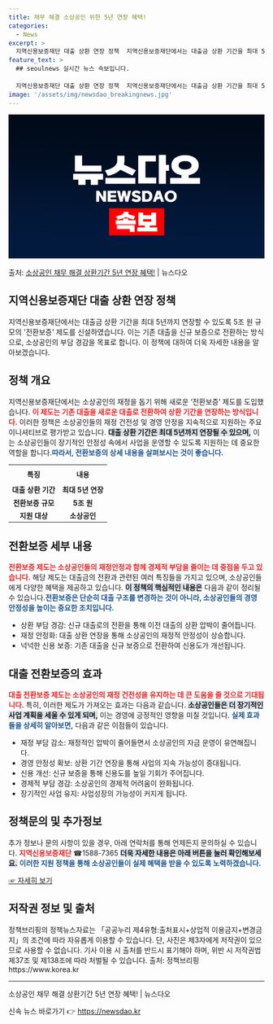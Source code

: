 ```yaml
---
title: 채무 해결 소상공인 위한 5년 연장 혜택!
categories:
  - News
excerpt: >
  지역신용보증재단 대출 상환 연장 정책  지역신용보증재단에서는 대출금 상환 기간을 최대 5년까지 연장할 수 있…
feature_text: >
  ## seoulnews 실시간 뉴스 속보입니다.

  지역신용보증재단 대출 상환 연장 정책  지역신용보증재단에서는 대출금 상환 기간을 최대 5년까지 연장할 수 있…
image: '/assets/img/newsdao_breakingnews.jpg'
---
```


![뉴스다오 속보](/assets/img/newsdao_breakingnews.jpg)

<p>출처: <a href="https://newsdao.kr/4863" rel="dofollow">소상공인 채무 해결 상환기간 5년 연장 혜택!</a> | 뉴스다오</p>

<h2 data-ke-size="size26">지역신용보증재단 대출 상환 연장 정책</h2>
<p data-ke-size="size16">지역신용보증재단에서는 대출금 상환 기간을 최대 5년까지 연장할 수 있도록 5조 원 규모의 '전환보증' 제도를 신설하였습니다. 이는 기존 대출을 신규 보증으로 전환하는 방식으로, 소상공인의 부담 경감을 목표로 합니다. 이 정책에 대하여 더욱 자세한 내용을 알아보겠습니다.</p>

<h2 data-ke-size="size26">정책 개요</h2>
<p data-ke-size="size16">지역신용보증재단에서는 소상공인의 재정을 돕기 위해 새로운 ‘전환보증’ 제도를 도입했습니다. <b><span style="color: #ee2323;">이 제도는 기존 대출을 새로운 대출로 전환하여 상환 기간을 연장하는 방식입니다.</span></b> 이러한 정책은 소상공인들의 재정 건전성 및 경영 안정을 지속적으로 지원하는 주요 이니셔티브로 평가받고 있습니다. <b><span style="background-color: #21538527;">대출 상환 기간은 최대 5년까지 연장될 수 있으며,</span></b> 이는 소상공인들이 장기적인 안정성 속에서 사업을 운영할 수 있도록 지원하는 데 중요한 역할을 합니다.<b><span style="color: #1a5490;">따라서, 전환보증의 상세 내용을 살펴보시는 것이 좋습니다.</span></b></p>

<table style="width: 100%; border-collapse: collapse;">
    <tr>
        <th style="text-align: center; height: 30px;"><b>특징</b></th>
        <th style="text-align: center; height: 30px;"><b>내용</b></th>
    </tr>
    <tr>
        <td style="text-align: center; height: 17px;"><b>대출 상환 기간</b></td>
        <td style="text-align: center; height: 17px;"><b>최대 5년 연장</b></td>
    </tr>
    <tr>
        <td style="text-align: center; height: 17px;"><b>전환보증 규모</b></td>
        <td style="text-align: center; height: 17px;"><b>5조 원</b></td>
    </tr>
    <tr>
        <td style="text-align: center; height: 17px;"><b>지원 대상</b></td>
        <td style="text-align: center; height: 17px;"><b>소상공인</b></td>
    </tr>
</table>

<h2 data-ke-size="size26">전환보증 세부 내용</h2>
<p data-ke-size="size16"><b><span style="color: #ee2323;">전환보증 제도는 소상공인들의 재정안정과 함께 경제적 부담을 줄이는 데 중점을 두고 있습니다.</span></b> 해당 제도는 대출금의 전환과 관련된 여러 특징들을 가지고 있으며, 소상공인들에게 다양한 혜택을 제공하고 있습니다. <b><span style="background-color: #21538527;">이 정책의 핵심적인 내용은</span></b> 다음과 같이 정리될 수 있습니다.<b><span style="color: #1a5490;">전환보증은 단순히 대출 구조를 변경하는 것이 아니라, 소상공인들의 경영 안정성을 높이는 중요한 조치입니다.</span></b></p>

<ul>
    <li>상환 부담 경감: 신규 대출로의 전환을 통해 이전 대출의 상환 압박이 줄어듭니다.</li>
    <li>재정 안정화: 대출 상환 연장을 통해 소상공인의 재정적 안정성이 상승합니다.</li>
    <li>넉넉한 신용 보증: 기존 대출을 신규 보증으로 전환하여 신용도가 개선됩니다.</li>
</ul>

<h2 data-ke-size="size26">대출 전환보증의 효과</h2>
<p data-ke-size="size16"><b><span style="color: #ee2323;">대출 전환보증 제도는 소상공인의 재정 건전성을 유지하는 데 큰 도움을 줄 것으로 기대됩니다.</span></b> 특히, 이러한 제도가 가져오는 효과는 다음과 같습니다. <b><span style="background-color: #21538527;">소상공인들은 더 장기적인 사업 계획을 세울 수 있게 되며,</span></b> 이는 경영에 긍정적인 영향을 미칠 것입니다. <b><span style="color: #1a5490;">실제 효과들을 상세히 알아보면,</span></b> 다음과 같은 이점들이 있습니다.</p>

<ul>
    <li>재정 부담 감소: 재정적인 압박이 줄어들면서 소상공인의 자금 운영이 유연해집니다.</li>
    <li>경영 안정성 확보: 상환 기간 연장을 통해 사업의 지속 가능성이 증대됩니다.</li>
    <li>신용 개선: 신규 보증을 통해 신용도를 높일 기회가 주어집니다.</li>
    <li>경제적 부담 경감: 소상공인의 경제적 어려움이 완화됩니다.</li>
    <li>장기적인 사업 유지: 사업성장의 가능성이 커지게 됩니다.</li>
</ul>

<h2 data-ke-size="size26">정책문의 및 추가정보</h2>
<p data-ke-size="size16">추가 정보나 문의 사항이 있을 경우, 아래 연락처를 통해 언제든지 문의하실 수 있습니다. <b><span style="color: #ee2323;">지역신용보증재단</span></b> ☎1588-7365 <b><span style="background-color: #21538527;">더욱 자세한 내용은 아래 버튼을 눌러 확인해보세요.</span></b> <b><span style="color: #1a5490;">이러한 지원 정책을 통해 소상공인들이 실제 혜택을 받을 수 있도록 노력하겠습니다.</span></b></p>

<p data-ke-size="size16">
    <a href="https://newsdao.kr/4863">☞ 자세히 보기</a>
</p>

<h2 data-ke-size="size26">저작권 정보 및 출처</h2>
<p data-ke-size="size16">정책브리핑의 정책뉴스자료는 「공공누리 제4유형:출처표시+상업적 이용금지+변경금지」의 조건에 따라 자유롭게 이용할 수 있습니다. 단, 사진은 제3자에게 저작권이 있으므로 사용할 수 없습니다. 기사 이용 시 출처를 반드시 표기해야 하며, 위반 시 저작권법 제37조 및 제138조에 따라 처벌될 수 있습니다. 출처: 정책브리핑 https://www.korea.kr</p>

<hr>
<p data-ke-size="size16">소상공인 채무 해결 상환기간 5년 연장 혜택! | 뉴스다오</p> 

신속 뉴스 바로가기 👉 <a href="https://newsdao.kr" rel="dofollow">https://newsdao.kr</a>


